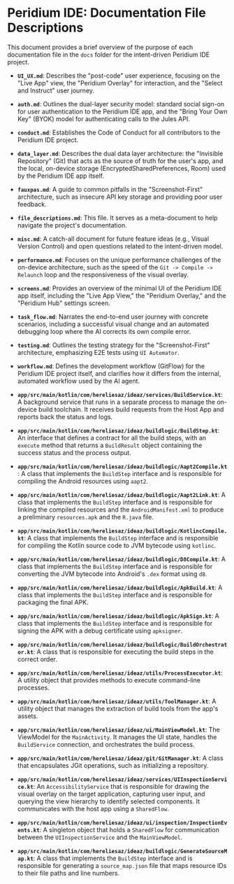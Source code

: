 # Peridium IDE: Documentation File Descriptions

This document provides a brief overview of the purpose of each documentation file in the `docs` folder for the intent-driven Peridium IDE project.

-   **`UI_UX.md`**: Describes the "post-code" user experience, focusing on the "Live App" view, the "Peridium Overlay" for interaction, and the "Select and Instruct" user journey.

-   **`auth.md`**: Outlines the dual-layer security model: standard social sign-on for user authentication to the Peridium IDE app, and the "Bring Your Own Key" (BYOK) model for authenticating calls to the Jules API.

-   **`conduct.md`**: Establishes the Code of Conduct for all contributors to the Peridium IDE project.

-   **`data_layer.md`**: Describes the dual data layer architecture: the "Invisible Repository" (Git) that acts as the source of truth for the user's app, and the local, on-device storage (EncryptedSharedPreferences, Room) used by the Peridium IDE app itself.

-   **`fauxpas.md`**: A guide to common pitfalls in the "Screenshot-First" architecture, such as insecure API key storage and providing poor user feedback.

-   **`file_descriptions.md`**: This file. It serves as a meta-document to help navigate the project's documentation.

-   **`misc.md`**: A catch-all document for future feature ideas (e.g., Visual Version Control) and open questions related to the intent-driven model.

-   **`performance.md`**: Focuses on the unique performance challenges of the on-device architecture, such as the speed of the `Git -> Compile -> Relaunch` loop and the responsiveness of the visual overlay.

-   **`screens.md`**: Provides an overview of the minimal UI of the Peridium IDE app itself, including the "Live App View," the "Peridium Overlay," and the "Peridium Hub" settings screen.

-   **`task_flow.md`**: Narrates the end-to-end user journey with concrete scenarios, including a successful visual change and an automated debugging loop where the AI corrects its own compile error.

-   **`testing.md`**: Outlines the testing strategy for the "Screenshot-First" architecture, emphasizing E2E tests using `UI Automator`.

-   **`workflow.md`**: Defines the development workflow (GitFlow) for the Peridium IDE project itself, and clarifies how it differs from the internal, automated workflow used by the AI agent.

- **`app/src/main/kotlin/com/hereliesaz/ideaz/services/BuildService.kt`**: A background service that runs in a separate process to manage the on-device build toolchain. It receives build requests from the Host App and reports back the status and logs.

- **`app/src/main/kotlin/com/hereliesaz/ideaz/buildlogic/BuildStep.kt`**: An interface that defines a contract for all the build steps, with an `execute` method that returns a `BuildResult` object containing the success status and the process output.

- **`app/src/main/kotlin/com/hereliesaz/ideaz/buildlogic/Aapt2Compile.kt`**: A class that implements the `BuildStep` interface and is responsible for compiling the Android resources using `aapt2`.

- **`app/src/main/kotlin/com/hereliesaz/ideaz/buildlogic/Aapt2Link.kt`**: A class that implements the `BuildStep` interface and is responsible for linking the compiled resources and the `AndroidManifest.xml` to produce a preliminary `resources.apk` and the `R.java` file.

- **`app/src/main/kotlin/com/hereliesaz/ideaz/buildlogic/KotlincCompile.kt`**: A class that implements the `BuildStep` interface and is responsible for compiling the Kotlin source code to JVM bytecode using `kotlinc`.

- **`app/src/main/kotlin/com/hereliesaz/ideaz/buildlogic/D8Compile.kt`**: A class that implements the `BuildStep` interface and is responsible for converting the JVM bytecode into Android's `.dex` format using `d8`.

- **`app/src/main/kotlin/com/hereliesaz/ideaz/buildlogic/ApkBuild.kt`**: A class that implements the `BuildStep` interface and is responsible for packaging the final APK.

- **`app/src/main/kotlin/com/hereliesaz/ideaz/buildlogic/ApkSign.kt`**: A class that implements the `BuildStep` interface and is responsible for signing the APK with a debug certificate using `apksigner`.

- **`app/src/main/kotlin/com/hereliesaz/ideaz/buildlogic/BuildOrchestrator.kt`**: A class that is responsible for executing the build steps in the correct order.

- **`app/src/main/kotlin/com/hereliesaz/ideaz/utils/ProcessExecutor.kt`**: A utility object that provides methods to execute command-line processes.

- **`app/src/main/kotlin/com/hereliesaz/ideaz/utils/ToolManager.kt`**: A utility object that manages the extraction of build tools from the app's assets.

- **`app/src/main/kotlin/com/hereliesaz/ideaz/ui/MainViewModel.kt`**: The ViewModel for the `MainActivity`. It manages the UI state, handles the `BuildService` connection, and orchestrates the build process.

- **`app/src/main/kotlin/com/hereliesaz/ideaz/git/GitManager.kt`**: A class that encapsulates JGit operations, such as initializing a repository.

- **`app/src/main/kotlin/com/hereliesaz/ideaz/services/UIInspectionService.kt`**: An `AccessibilityService` that is responsible for drawing the visual overlay on the target application, capturing user input, and querying the view hierarchy to identify selected components. It communicates with the host app using a `SharedFlow`.

- **`app/src/main/kotlin/com/hereliesaz/ideaz/ui/inspection/InspectionEvents.kt`**: A singleton object that holds a `SharedFlow` for communication between the `UIInspectionService` and the `MainViewModel`.

- **`app/src/main/kotlin/com/hereliesaz/ideaz/buildlogic/GenerateSourceMap.kt`**: A class that implements the `BuildStep` interface and is responsible for generating a `source_map.json` file that maps resource IDs to their file paths and line numbers.
